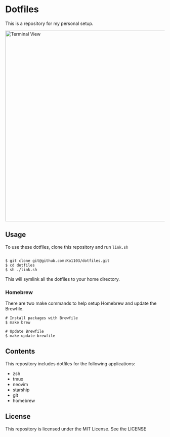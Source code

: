 # Dotfiles

This is a repository for my personal setup.

<img width="600" alt="Terminal View" src="https://github.com/Ko1103/dotfiles/assets/22885290/b6db18ae-0f57-4567-a362-e87419737571">

## Usage

To use these dotfiles, clone this repository and run `link.sh`

```script

$ git clone git@github.com:Ko1103/dotfiles.git
$ cd dotfiles
$ sh ./link.sh
```

This will symlink all the dotfiles to your home directory.

### Homebrew

There are two make commands to help setup Homebrew and update the Brewfile.

```script
# Install packages with Brewfile
$ make brew

# Update Brewfile
$ make update-brewfile
```

## Contents

This repository includes dotfiles for the following applications:

- zsh
- tmux
- neovim
- starship
- git
- homebrew

## License

This repository is licensed under the MIT License. See the
LICENSE
